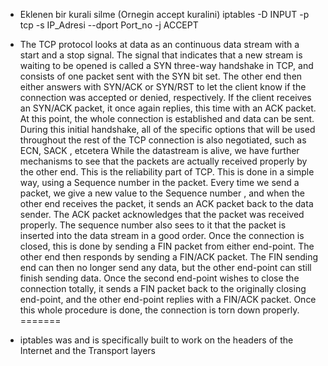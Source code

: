 * Eklenen bir kurali silme (Ornegin accept kuralini)
iptables -D INPUT -p  tcp -s IP_Adresi --dport Port_no -j ACCEPT 
* The TCP protocol looks at data as an continuous data stream with a
start and a stop signal. The signal that indicates that a new stream is
waiting to be opened is called a SYN three-way handshake in TCP, and
consists of one packet sent with the SYN bit set. The other end then
either answers with SYN/ACK or SYN/RST to let the client know if the
connection was accepted or denied, respectively. If the client receives
an SYN/ACK packet, it once again replies, this time with an ACK
packet. At this point, the whole connection is established and data can
be sent. During this initial handshake, all of the specific options that will
be used throughout the rest of the TCP connection is also negotiated,
such as ECN, SACK , etcetera
While the datastream is alive, we have further mechanisms to see that
the packets are actually received properly by the other end. This is the
reliability part of TCP. This is done in a simple way, using a Sequence
number in the packet. Every time we send a packet, we give a new
value to the Sequence number , and when the other end receives the
packet, it sends an ACK packet back to the data sender. The ACK
packet acknowledges that the packet was received properly. The
sequence number also sees to it that the packet is inserted into the
data stream in a good order.
Once the connection is closed, this is done by sending a FIN packet
from either end-point. The other end then responds by sending a
FIN/ACK packet. The FIN sending end can then no longer send any
data, but the other end-point can still finish sending data. Once the
second end-point wishes to close the connection totally, it sends a FIN
packet back to the originally closing end-point, and the other end-point
replies with a FIN/ACK packet. Once this whole procedure is done, the
connection is torn down properly.
=======

* iptables was and is specifically built  to work on the headers of the
Internet and the Transport layers

